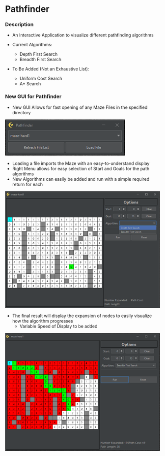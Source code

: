 # Pathfinder

### Description
* An Interactive Application to visualize different pathfinding algorithms

* Current Algorithms:
  * Depth First Search
  * Breadth First Search
  
* To Be Added (Not an Exhaustive List):
  * Uniform Cost Search
  * A* Search
  

### New GUI for Pathfinder
* New GUI Allows for fast opening of any Maze Files in the specified directory<br/>

![Alt text](./resources/readme/pathfinder_main.png?raw=true "BFS Path")

* Loading a file imports the Maze with an easy-to-understand display
* Right Menu allows for easy selection of Start and Goals for the path algorithms
* New Algorithms can easily be added and run with a simple required return for each<br/>

![Alt text](./resources/readme/maze-hard1-pre.png?raw=true "BFS Path")

* The final result will display the expansion of nodes to easily visualize how the algorithm progresses
  * Variable Speed of Display to be added

![Alt text](./resources/readme/maze-hard1-run.png?raw=true "BFS Path")